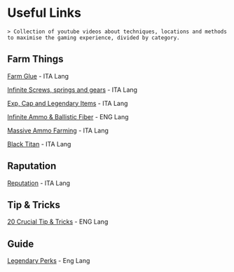 # Useful Links
    > Collection of youtube videos about techniques, locations and methods to maximise the gaming experience, divided by category.

## Farm Things
[Farm Glue](https://www.youtube.com/watch?v=-IfwRZvYYPE&list=PLB6lCXFZuFIMZGi3KGJeQpNHOadq0TV4c) - ITA Lang

[Infinite Screws, springs and gears](https://www.youtube.com/watch?v=d-AXQcKQ2JU&list=PLB6lCXFZuFIMZGi3KGJeQpNHOadq0TV4c) - ITA Lang

[Exp, Cap and Legendary Items](https://www.youtube.com/watch?v=9Y8iNC97bqQ&list=PLB6lCXFZuFIMZGi3KGJeQpNHOadq0TV4c) - ITA Lang

[Infinite Ammo & Ballistic Fiber](https://www.youtube.com/watch?v=L5GyD301h60&list=PLB6lCXFZuFIMZGi3KGJeQpNHOadq0TV4c) - ENG Lang

[Massive Ammo Farming](https://www.youtube.com/watch?v=98G7O0I6SMI&list=PLB6lCXFZuFIMZGi3KGJeQpNHOadq0TV4c) - ITA Lang

[Black Titan](https://www.youtube.com/watch?v=oDRvJ8circ0&list=PLB6lCXFZuFIMZGi3KGJeQpNHOadq0TV4c) - ITA Lang

## Raputation
[Reputation](https://www.youtube.com/watch?v=_UW8S6VyhM8&list=PLB6lCXFZuFIMZGi3KGJeQpNHOadq0TV4c) - ITA Lang

## Tip & Tricks
[20 Crucial Tip & Tricks](https://www.youtube.com/watch?v=h6LgDylO7pg) - ENG Lang

## Guide
[Legendary Perks](https://www.youtube.com/watch?v=uM6gVD7kMtM) - Eng Lang